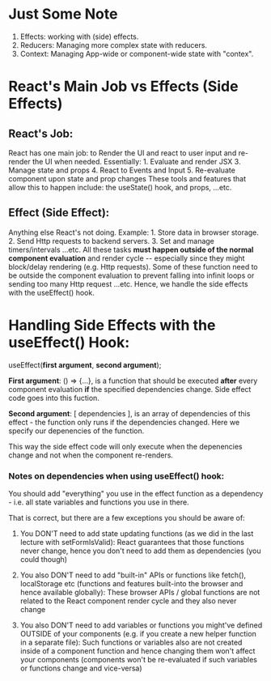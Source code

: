 # Just Some Note

1. Effects:
    working with (side) effects.
2. Reducers:
    Managing more complex state with reducers.
3. Context:
    Managing App-wide or component-wide state with "contex".


# React's Main Job vs Effects (Side Effects)

## React's Job:
React has one main job: to Render the UI and react to user input and re-render the UI when needed.
Essentially:
    1. Evaluate and render JSX
    3. Manage state and props
    4. React to Events and Input
    5. Re-evaluate component upon state and prop changes
These tools and features that allow this to happen include: the useState() hook, and props, ...etc.

## Effect (Side Effect):
Anything else React's not doing.
Example:
    1. Store data in browser storage.
    2. Send Http requests to backend servers.
    3. Set and manage timers/intervals ...etc.
All these tasks **must happen outside of the normal component evaluation** and render cycle -- especially since they might block/delay rendering (e.g. Http requests).
Some of these function need to be outside the component evaluation to prevent falling into infinit loops or sending too many Http request ...etc. Hence, we handle the side effects with the useEffect() hook.

# Handling Side Effects with the useEffect() Hook:
useEffect(**first argument**, **second argument**);

**First argument**: () => {...}, is a function that should be executed **after** every component evaluation **if** the specified dependencies change.
Side effect code goes into this fuction.

**Second argument**: [ dependencies ], is an array of dependencies of this effect - the function only runs if the dependencies changed.
Here we specify our depenencies of the function.

This way the side effect code will only execute when the depenencies change and not when the component re-renders.

### Notes on dependencies when using useEffect() hook:
You should add "everything" you use in the effect function as a dependency - i.e. all state variables and functions you use in there.

That is correct, but there are a few exceptions you should be aware of:

1. You DON'T need to add state updating functions (as we did in the last lecture with setFormIsValid): React guarantees that those functions never change, hence you don't need to add them as dependencies (you could though)

2. You also DON'T need to add "built-in" APIs or functions like fetch(), localStorage etc (functions and features built-into the browser and hence available globally): These browser APIs / global functions are not related to the React component render cycle and they also never change

3. You also DON'T need to add variables or functions you might've defined OUTSIDE of your components (e.g. if you create a new helper function in a separate file): Such functions or variables also are not created inside of a component function and hence changing them won't affect your components (components won't be re-evaluated if such variables or functions change and vice-versa)